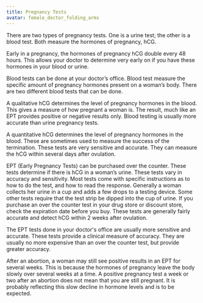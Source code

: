 ```yaml
---
title: Pregnancy Tests
avatar: female_doctor_folding_arms
---
```


There are two types of pregnancy tests. One is a urine test; the other
is a blood test. Both measure the hormones of pregnancy, hCG.

Early in a pregnancy, the hormones of pregnancy hCG double every 48
hours. This allows your doctor to determine very early on if you have
these hormones in your blood or urine.

Blood tests can be done at your doctor’s office. Blood test measure the
specific amount of pregnancy hormones present on a woman’s body. There
are two different blood tests that can be done.

A qualitative hCG determines the level of pregnancy hormones in the
blood. This gives a measure of how pregnant a woman is. The result, much
like an EPT provides positive or negative results only. Blood testing is
usually more accurate than urine pregnancy tests.

A quantitative hCG determines the level of pregnancy hormones in the
blood.  These are sometimes used to measure the success of the
termination. These tests are very sensitive and accurate. They can
measure the hCG within several days after ovulation.

EPT (Early Pregnancy Tests) can be purchased over the counter. These
tests determine if there is hCG in a woman’s urine. These tests vary in
accuracy and sensitivity. Most tests come with specific instructions as
to how to do the test, and how to read the response. Generally a woman
collects her urine in a cup and adds a few drops to a testing device.
Some other tests require that the test strip be dipped into the cup of
urine. If you purchase an over the counter test in your drug store or
discount store, check the expiration date before you buy. These tests
are generally fairly accurate and detect hCG within 2 weeks after
ovulation.

The EPT tests done in your doctor's office are usually more sensitive
and accurate. These tests provide a clinical measure of accuracy. They
are usually no more expensive than an over the counter test, but provide
greater accuracy.

After an abortion, a woman may still see positive results in an EPT for
several weeks. This is because the hormones of pregnancy leave the body
slowly over several weeks at a time. A positive pregnancy test a week or
two after an abortion does not mean that you are still pregnant. It is
probably reflecting this slow decline in hormone levels and is to be
expected.

